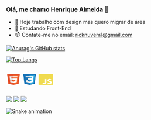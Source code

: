 ### Olá, me chamo Henrique Almeida 👋

- 🔭 Hoje trabalho com design mas quero migrar de área
- 🌱 Estudando Front-End
- 📫 Contate-me no email: ricknuvem1@gmail.com

[![Anurag's GitHub stats](https://github-readme-stats.vercel.app/api?username=rickalmeida15&show_icons=true&theme=merko)](https://github.com/anuraghazra/github-readme-stats)

[![Top Langs](https://github-readme-stats.vercel.app/api/top-langs/?username=rickalmeida15&layout=compact&theme=merko)](https://github.com/anuraghazra/github-readme-stats)

<div style="display: inline_block"><br>
    <img align="center" alt="Rafa-HTML" height="30" width="40" src="https://raw.githubusercontent.com/devicons/devicon/master/icons/html5/html5-original.svg">
    <img align="center" alt="Rafa-CSS" height="30" width="40" src="https://raw.githubusercontent.com/devicons/devicon/master/icons/css3/css3-original.svg">
  <img align="center" alt="Rafa-Js" height="30" width="40" src="https://raw.githubusercontent.com/devicons/devicon/master/icons/javascript/javascript-plain.svg">
  
  ##
  
<div> 
  <a href="https://www.instagram.com/henrique_alme/" target="_blank"><img src="https://img.shields.io/badge/-Instagram-%23E4405F?style=for-the-badge&logo=instagram&logoColor=white" target="_blank"></a>
  <a href = "mailto:ricknuvem1@gmail.com"><img src="https://img.shields.io/badge/Gmail-D14836?style=for-the-badge&logo=gmail&logoColor=white" target="_blank"></a>
  <a href="https://www.linkedin.com/in/henrique-matheus-de-almeida-3a0b29219/" target="_blank"><img src="https://img.shields.io/badge/-LinkedIn-%230077B5?style=for-the-badge&logo=linkedin&logoColor=white" target="_blank"></a> 
  
</div>
    
![Snake animation](https://github.com/rickalmeida15/rickalmeida15/blob/output/github-contribution-grid-snake.svg)
